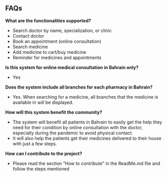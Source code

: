## FAQs <br/>
<b> What are the functionalities supported?</b>
-	Search doctor by name, specialization, or clinic
-	Contact doctor
-	Book an appointment (online consultation)
-	Search medicine
-	Add medicine to cart/buy medicine
-	Reminder for medicines and appointments

<b> Is this system for online medical consultation in Bahrain only?</b>
-	Yes 

<b> Does the system include all branches for each pharmacy in Bahrain?</b>
-	Yes. When searching for a medicine, all branches that the medicine is available in will be displayed.

<b> How will this system benefit the community?</b>
-	The system will benefit all patients in Bahrain to easily get the help they need for their condition by online consultation with the doctor, especially during the pandemic to avoid physical contact.
-	It will also help the patients get their medicines delivered to their house with just a few steps.

<b> How can I contribute to the project?</b>
-	Please read the section “How to contribute” in the ReadMe.md file and follow the steps mentioned
